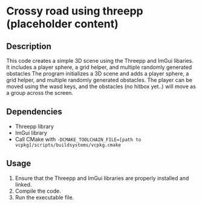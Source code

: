 # Crossy road using threepp (placeholder content)

## Description

This code creates a simple 3D scene using the Threepp and ImGui libaries. It includes a player sphere, a grid helper,
and multiple randomly generated obstacles The program initializes a 3D scene and adds a player sphere, a grid helper,
and multiple randomly generated obstacles. The player can be moved using the wasd keys, and the obstacles (no hitbox
yet..) will move as a group across the screen.

## Dependencies

- Threepp library
- ImGui library
- Call CMake with `-DCMAKE_TOOLCHAIN_FILE=[path to vcpkg]/scripts/buildsystems/vcpkg.cmake`

## Usage

1. Ensure that the Threepp and ImGui libraries are properly installed and linked.
2. Compile the code.
3. Run the executable file.



